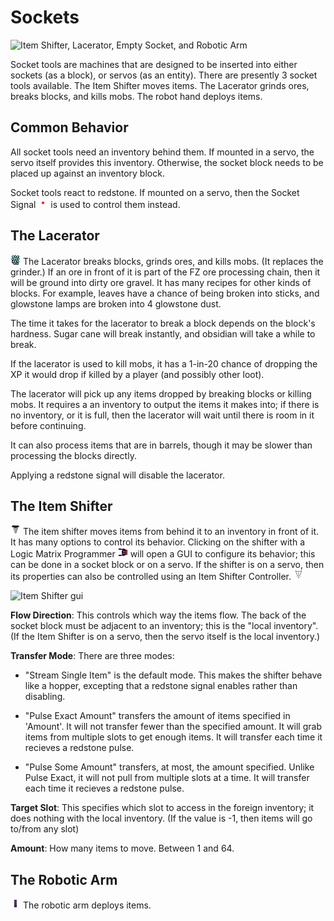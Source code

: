 Sockets
=======
![Item Shifter, Lacerator, Empty Socket, and Robotic Arm](screen/sockets.png)

Socket tools are machines that are designed to be inserted into either sockets (as a block), or servos (as an entity).
There are presently 3 socket tools available. The Item Shifter moves items. The Lacerator grinds ores, breaks blocks, and kills mobs. The robot hand deploys items.

Common Behavior
---------------
All socket tools need an inventory behind them. If mounted in a servo, the servo itself provides this inventory. Otherwise, the socket block needs to be placed up against an inventory block.

Socket tools react to redstone.
If mounted on a servo, then the Socket Signal ![Socket Signal](textures/blocks/servo/socket_pulse.png) is used to control them instead.

The Lacerator
-------------
![Lacerator](textures/items/socket/SOCKET_LACERATOR.png)
The Lacerator breaks blocks, grinds ores, and kills mobs.
(It replaces the grinder.)
If an ore in front of it is part of the FZ ore processing chain, then it will be ground into dirty ore gravel.
It has many recipes for other kinds of blocks.
For example, leaves have a chance of being broken into sticks, and glowstone lamps are broken into 4 glowstone dust.

The time it takes for the lacerator to break a block depends on the block's hardness. 
Sugar cane will break instantly, and obsidian will take a while to break.

If the lacerator is used to kill mobs, it has a 1-in-20 chance of dropping the XP it would drop if killed by a player (and possibly other loot).

The lacerator will pick up any items dropped by breaking blocks or killing mobs.
It requires a an inventory to output the items it makes into; if there is no inventory, or it is full, then the lacerator will wait until there is room in it before continuing.

It can also process items that are in barrels, though it may be slower than processing the blocks directly.

Applying a redstone signal will disable the lacerator.

The Item Shifter
----------------
![Item Shifter](textures/items/socket/SOCKET_SHIFTER.png)
The item shifter moves items from behind it to an inventory in front of it.
It has many options to control its behavior.
Clicking on the shifter with a Logic Matrix Programmer ![LMP](textures/items/tool/matrix_programmer.png) will open a GUI to configure its behavior; this can be done in a socket block or on a servo.
If the shifter is on a servo, then its properties can also be controlled using an Item Shifter Controller. ![Shifter Control](textures/blocks/servo/ctrl/shift_export.png)

![Item Shifter gui](screen/shiftergui.png)

__Flow Direction__: This controls which way the items flow.
The back of the socket block must be adjacent to an inventory; this is the "local inventory".
(If the Item Shifter is on a servo, then the servo itself is the local inventory.)

__Transfer Mode__: There are three modes:

* "Stream Single Item" is the default mode.
This makes the shifter behave like a hopper, excepting that a redstone signal enables rather than disabling.

* "Pulse Exact Amount" transfers the amount of items specified in 'Amount'. It will not transfer fewer than the specified amount. It will grab items from multiple slots to get enough items. It will transfer each time it recieves a redstone pulse.

* "Pulse Some Amount" transfers, at most, the amount specified. Unlike Pulse Exact, it will not pull from multiple slots at a time. It will transfer each time it recieves a redstone pulse.

__Target Slot__: This specifies which slot to access in the foreign inventory; it does nothing with the local inventory. (If the value is -1, then items will go to/from any slot)

__Amount__: How many items to move. Between 1 and 64.


The Robotic Arm
---------------
![Item Shifter](textures/items/socket/SOCKET_ROBOTHAND.png)
The robotic arm deploys items.
